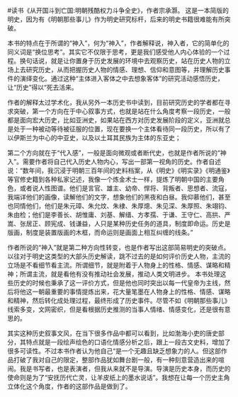 #读书《从开国斗到亡国:明朝残酷权力斗争全史》，作者宗承灏。
这是一本简版的明史，因为有《明朝那些事儿》作为明史研究标杆，后来的明史书籍很难能有所突破。

本书的特点在于所谓的“神入”，何为“神入”，作者解释说，神入者，它的简单化的同义词是“换位思考”。其实它不仅限于思考，更是我们感受他人内心体验的一个过程。换句话说，就是让你置身于历史发展的环境中去观察历史，站在历史人物的立场上去研究历史，从而把握历史人物的情感、理想、信仰和意图等，并理解历史事件的演绎变化。通过这种“主体进入客体之中去想象客体”的研究活动感悟历史，让“历史”得以“死去活来。

作者的解释太过学术化，我从另外一本历史书中读到，目前研究历史的学者都在寻求突破，第一个方向在于中心叙事方式，也就是站在什么角度考察一段历史，一般都是面向宏大历史，比如亚洲史，如果站在西方对历史发展阶段的定义，亚洲就总是处于一种被动等待被征服的位置，现在要换一个主体看待同一段历史，所以有了以伊斯兰为中心的中亚史，以及以土耳其民族为主体的东亚史；

第二个方向就在于“代入感”，一般是面向微观或者断代史，也就是作者所说的“神入”。需要作者将自己代入历史人物内心，写出一部第一视角的历史。作者自述说：“数年间，我沉浸于明朝三百年间的史料档案，从《明史》《明实录》《明通鉴》等官修史籍到各种私家记述，我像一个炼金术士一样，提炼了明朝中国的主要角色，或者说人性图谱。他们是言官、雄主、幼帝、悍将、背叛者、思想者、流寇，我端详他们的画像，读解他们的文字，想象他们的黑夜和白昼。我仰慕他们，甚至也同情他们，他们是朱元璋、朱允炆、朱棣、朱厚熜、朱见深、朱厚照、朱翊钧、朱由检；他们是李善长、胡惟庸、刘基、解缙、方孝孺、于谦、王守仁、高拱、严嵩、张居正、顾宪成、钱谦益，人只是某种历史任务的道具，制度即命运。历史是版画，制度是装置版画的木框，而命运则是画面上相互纠缠的线条。”

作者所说的“神入”就是第二种方向性转变，也是作者写出这部简易明史的突破点。以往对于明史这类型的大部头历史解读，跳不过去的是如何评价历史人物，主流的立场是不看细节看主流。所谓细节，就是附着于人物身上的性格、情感、谋略和精神；所谓主流，就是看他有没有推动社会发展，推动人类文明进步。
本书处理这些历史的时候也秉承了这一评价方式，但是他也同时突出以每一代皇帝为主线，然后将他这一朝最重要的事情提炼出来，花大量笔墨在人物身上的性格、情感、谋略和精神，然后转化成处理过程，最终形成了历史事件。尽管不如《明朝那些事儿》线索多变，文网密织，但是看根据历史推测的当事人情绪、情感变化，还是很有意思的。

其实这种历史叙事文风，在当下很多作品中都可以看到，比如渤海小吏的唐史部分，其特点就是一段绘声绘色的口语化情感分析之后，跟上一段古文史料，增加了很多可读性。不过本书作者认为他自己“是一个无趣且缺乏想象力的人。但这部作品打破了我对自己的限定，整部作品犹如舞台剧一般，有一种刻意营造出来的喧闹。我是书写者，也是表演者，但我从来就不是导演。导演是历史本身，而历史的使命则是为了“安抚历代亡灵，让羊皮纸上的墨水说话”。我想在让每一个历史主角立体化这个角度，作者的这部作品是做到了。

